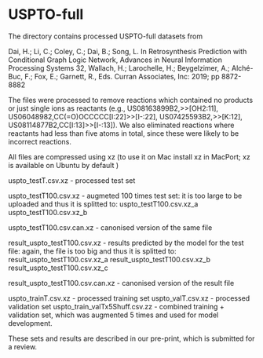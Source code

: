# USPTO-full

The directory contains processed USPTO-full datasets from

Dai, H.; Li, C.; Coley, C.; Dai, B.; Song, L. In Retrosynthesis Prediction with Conditional Graph Logic Network, Advances in Neural Information Processing Systems 32, Wallach, H.; Larochelle, H.; Beygelzimer, A.; Alché-Buc, F.; Fox, E.; Garnett, R., Eds. Curran Associates, Inc: 2019; pp 8872-8882 

The files were processed to remove reactions which contained no products or just single ions as reactants (e.g., US08163899B2,>>[OH2:11], US06048982,CC(=O)OCCCCC[I:22]>>[I-:22], US07425593B2,>>[K:12], US08114877B2,CC[I:13]>>[I-:13]).
We also eliminated reactions where reactants had less than five atoms in total, since these were likely to be incorrect reactions.

All files are compressed using xz (to use it on Mac install xz in MacPort; xz is available on Ubuntu by default )

uspto_testT.csv.xz - processed test set

uspto_testT100.csv.xz  - augmeted 100 times test set: it is too large to be uploaded and thus it is splitted to:
uspto_testT100.csv.xz_a 
uspto_testT100.csv.xz_b 

uspto_testT100.csv.can.xz - canonised version of the same file

result_uspto_testT100.csv.xz - results predicted by the model for the test file: again, the file is too big and thus it is splitted to:
result_uspto_testT100.csv.xz_a 
result_uspto_testT100.csv.xz_b
result_uspto_testT100.csv.xz_c

result_uspto_testT100.csv.can.xz - canonised version of the result file

uspto_trainT.csv.xz - processed training set
uspto_valT.csv.xz - processed validation set
uspto_train_valTx5Shuff.csv.zz - combined training + validation set, which was augmented 5 times and used for model development.

These sets and results are described in our pre-print, which is submitted for a review.
